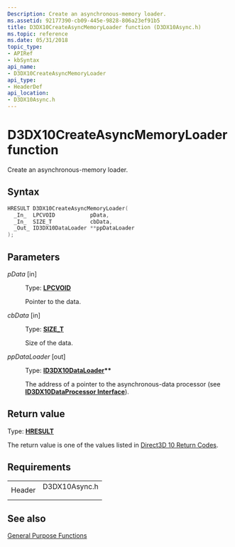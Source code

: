 ```yaml
---
Description: Create an asynchronous-memory loader.
ms.assetid: 92177390-cb09-445e-9828-806a23ef91b5
title: D3DX10CreateAsyncMemoryLoader function (D3DX10Async.h)
ms.topic: reference
ms.date: 05/31/2018
topic_type: 
- APIRef
- kbSyntax
api_name: 
- D3DX10CreateAsyncMemoryLoader
api_type: 
- HeaderDef
api_location: 
- D3DX10Async.h
---
```


# D3DX10CreateAsyncMemoryLoader function

Create an asynchronous-memory loader.

## Syntax


```C++
HRESULT D3DX10CreateAsyncMemoryLoader(
  _In_  LPCVOID           pData,
  _In_  SIZE_T            cbData,
  _Out_ ID3DX10DataLoader **ppDataLoader
);
```



## Parameters

<dl> <dt>

*pData* \[in\]
</dt> <dd>

Type: **[**LPCVOID**](https://msdn.microsoft.com/library/Aa383751(v=VS.85).aspx)**

Pointer to the data.

</dd> <dt>

*cbData* \[in\]
</dt> <dd>

Type: **[**SIZE\_T**](https://msdn.microsoft.com/library/Aa383751(v=VS.85).aspx)**

Size of the data.

</dd> <dt>

*ppDataLoader* \[out\]
</dt> <dd>

Type: **[**ID3DX10DataLoader**](id3dx10dataloader.md)\*\***

The address of a pointer to the asynchronous-data processor (see [**ID3DX10DataProcessor Interface**](id3dx10dataprocessor.md)).

</dd> </dl>

## Return value

Type: **[**HRESULT**](https://msdn.microsoft.com/library/Bb401631(v=MSDN.10).aspx)**

The return value is one of the values listed in [Direct3D 10 Return Codes](d3d10-graphics-reference-returnvalues.md).

## Requirements



|                   |                                                                                          |
|-------------------|------------------------------------------------------------------------------------------|
| Header<br/> | <dl> <dt>D3DX10Async.h</dt> </dl> |



## See also

<dl> <dt>

[General Purpose Functions](d3d10-graphics-reference-d3dx10-functions-general-purpose.md)
</dt> </dl>

 

 




